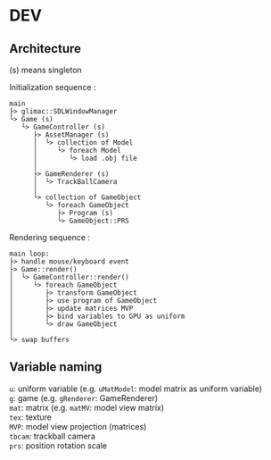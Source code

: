 # DEV

## Architecture

(s) means singleton

Initialization sequence :

```
main
├> glimac::SDLWindowManager
└> Game (s)
   └> GameController (s)
      ├> AssetManager (s)
      │  └> collection of Model
      │     └> foreach Model
      │        └> load .obj file
      │
      ├> GameRenderer (s)
      │  └> TrackBallCamera
      │
      └> collection of GameObject
         └> foreach GameObject
            ├> Program (s)
            └> GameObject::PRS
```

Rendering sequence :
```
main loop:
├> handle mouse/keyboard event
├> Game::render()
│  └> GameController::render()
│     └> foreach GameObject
│        ├> transform GameObject
│        ├> use program of GameObject
│        ├> update matrices MVP
│        ├> bind variables to GPU as uniform
│        └> draw GameObject
│
└> swap buffers
```


## Variable naming

`u`: uniform variable (e.g. `uMatModel`: model matrix as uniform variable) \
`g`: game (e.g. `gRenderer`: GameRenderer) \
`mat`: matrix (e.g. `matMV`: model view matrix) \
`tex`: texture \
`MVP`: model view projection (matrices) \
`tbcam`: trackball camera \
`prs`: position rotation scale